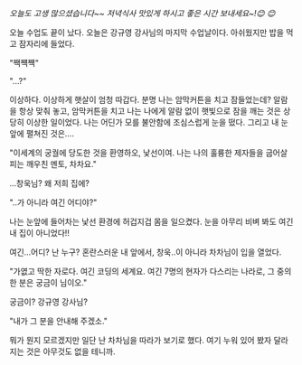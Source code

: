 *오늘도 고생 많으셨습니다~~ 저녁식사 맛있게 하시고 좋은 시간 보내세요~!😊 😊*

오늘 수업도 끝이 났다. 오늘은 강규영 강사님의 마지막 수업날이다. 아쉬웠지만 밥을 먹고 잠자리에 들었다.


"짹쨱쨱"


"...?"


이상하다. 이상하게 햇살이 엄청 따갑다. 분명 나는 암막커튼을 치고 잠들었는데? 
알람을 항상 맞춰 놓고, 암막커튼을 치고 나는 나에게 알람 없이 햇빛으로 잠을 깨는 것은 상당히 이상한 일이었다.
나는 어딘가 모를 불안함에 조심스럽게 눈을 떴다. 그리고 내 눈 앞에 펼쳐진 것은....


"이세계의 궁궐에 당도한 것을 환영하오, 낯선이여. 나는 나의 훌륭한 제자들을 굽어살피는 깨우친 멘토, 차차요."


...창욱님? 왜 저희 집에?


"..가 아니라 여긴 어디야?"


나는 눈앞에 들어차는 낯선 환경에 허겁지겁 몸을 일으켰다. 눈을 아무리 비벼 봐도 여긴 내 집이 아니었다!!


여긴...어디? 난 누구? 혼란스러운 내 앞에서, 창욱..이 아니라 차차님이 입을 열었다.


"가엾고 딱한 자로다. 여긴 코딩의 세계요. 여긴 7명의 현자가 다스리는 나라로, 그 중의 한 분은 궁금이 님이오."


궁금이? 강규영 강사님?


"내가 그 분을 안내해 주겠소."


뭐가 뭔지 모르겠지만 일단 난 차차님을 따라가 보기로 했다. 여기 누워 있어 봤자 달라지는 것은 아무것도 없을 테니까.
